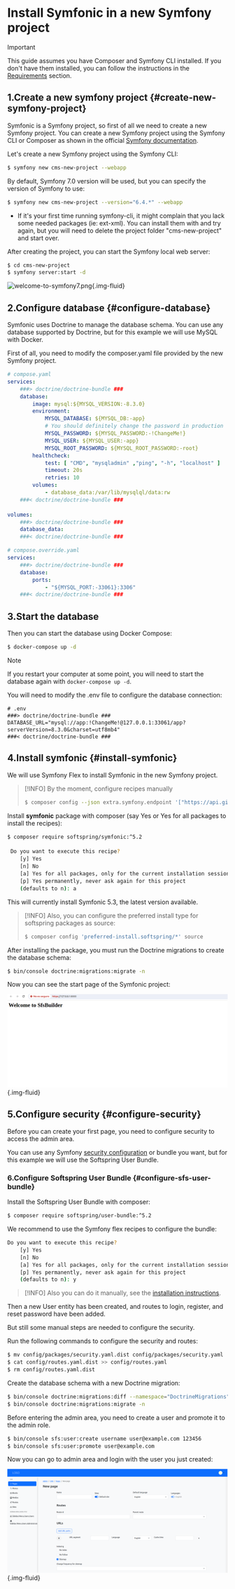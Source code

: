 # Install Symfonic in a new Symfony project

>[!IMPORTANT]
> This guide assumes you have Composer and Symfony CLI installed. 
> If you don't have them installed, you can follow the instructions in the [Requirements](requirements.md) section.

## 1.Create a new symfony project {#create-new-symfony-project}

Symfonic is a Symfony project, so first of all we need to create a new Symfony project. 
You can create a new Symfony project using the Symfony CLI or Composer as shown in the official <a href="https://symfony.com/doc/current/setup.html">Symfony documentation</a>. 

Let's create a new Symfony project using the Symfony CLI:

```bash
$ symfony new cms-new-project --webapp
```

By default, Symfony 7.0 version will be used, but you can specify the version of Symfony to use:

```bash
$ symfony new cms-new-project --version="6.4.*" --webapp
```

* If it's your first time running symfony-cli, it might complain that you lack some needed packages (ie: ext-xml). You can install them with
and try again, but you will need to delete the project folder "cms-new-project" and start over.

After creating the project, you can start the Symfony local web server:

```bash
$ cd cms-new-project
$ symfony server:start -d
```

![welcome-to-symfony7.png](.files/welcome-to-symfony7.png){.img-fluid}

## 2.Configure database {#configure-database}

Symfonic uses Doctrine to manage the database schema. You can use any database supported by Doctrine, but for this example we will use MySQL with Docker.

First of all, you need to modify the composer.yaml file provided by the new Symfony project.

```yaml
# compose.yaml
services:
    ###> doctrine/doctrine-bundle ###
    database:
        image: mysql:${MYSQL_VERSION:-8.3.0}
        environment:
            MYSQL_DATABASE: ${MYSQL_DB:-app}
            # You should definitely change the password in production
            MYSQL_PASSWORD: ${MYSQL_PASSWORD:-!ChangeMe!}
            MYSQL_USER: ${MYSQL_USER:-app}
            MYSQL_ROOT_PASSWORD: ${MYSQL_ROOT_PASSWORD:-root}
        healthcheck:
            test: [ "CMD", "mysqladmin" ,"ping", "-h", "localhost" ]
            timeout: 20s
            retries: 10
        volumes:
            - database_data:/var/lib/mysqlql/data:rw
    ###< doctrine/doctrine-bundle ###

volumes:
    ###> doctrine/doctrine-bundle ###
    database_data:
    ###< doctrine/doctrine-bundle ###
```

```yaml
# compose.override.yaml
services:
    ###> doctrine/doctrine-bundle ###
    database:
        ports:
            - "${MYSQL_PORT:-33061}:3306"
    ###< doctrine/doctrine-bundle ###
```
## 3.Start the database

Then you can start the database using Docker Compose:

```bash
$ docker-compose up -d
```
>[!NOTE]
> If you restart your computer at some point, you will need to start the database again with `docker-compose up -d`.


You will need to modify the .env file to configure the database connection:

```
# .env
###> doctrine/doctrine-bundle ###
DATABASE_URL="mysql://app:!ChangeMe!@127.0.0.1:33061/app?serverVersion=8.3.0&charset=utf8mb4"
###< doctrine/doctrine-bundle ###
```

## 4.Install symfonic {#install-symfonic}

We will use Symfony Flex to install Symfonic in the new Symfony project. 

>[!INFO]
> By the moment, configure recipes manually
> ```bash
> $ composer config --json extra.symfony.endpoint '["https://api.github.com/repos/softspring/recipes/contents/index.json",  "flex://defaults"]'
> ```

Install **symfonic** package with composer (say Yes or Yes for all packages to install the recipes):

```bash
$ composer require softspring/symfonic:^5.2

 Do you want to execute this recipe?
    [y] Yes
    [n] No
    [a] Yes for all packages, only for the current installation session
    [p] Yes permanently, never ask again for this project
    (defaults to n): a
```

This will currently install Symfonic 5.3, the latest version available.

>[!INFO]
> Also, you can configure the preferred install type for softspring packages as source:
> ```bash
> $ composer config 'preferred-install.softspring/*' source
> ```

After installing the package, you must run the Doctrine migrations to create the database schema:

```bash
$ bin/console doctrine:migrations:migrate -n
```

Now you can see the start page of the Symfonic project:

![welcome-to-symfonic.png](.files/welcome-to-symfonic.png){.img-fluid}

## 5.Configure security {#configure-security}

Before you can create your first page, you need to configure security to access the admin area.

You can use any Symfony <a href="https://symfony.com/doc/current/security.html">security configuration</a> or bundle you want, but for this example we will use the Softspring User Bundle.

### 6.Configure Softspring User Bundle {#configure-sfs-user-bundle}

Install the Softspring User Bundle with composer:

```bash
$ composer require softspring/user-bundle:^5.2
```

We recommend to use the Symfony flex recipes to configure the bundle:

```bash
Do you want to execute this recipe?
    [y] Yes
    [n] No
    [a] Yes for all packages, only for the current installation session
    [p] Yes permanently, never ask again for this project
    (defaults to n): y
```

>[!INFO]
> Also you can do it manually, see the [installation instructions](../bundles/user-bundle/install.md).

Then a new User entity has been created, and routes to login, register, and reset password have been added.

But still some manual steps are needed to configure the security.

Run the following commands to configure the security and routes:

```bash
$ mv config/packages/security.yaml.dist config/packages/security.yaml
$ cat config/routes.yaml.dist >> config/routes.yaml
$ rm config/routes.yaml.dist 
```

Create the database schema with a new Doctrine migration:

```bash
$ bin/console doctrine:migrations:diff --namespace="DoctrineMigrations"
$ bin/console doctrine:migrations:migrate -n
```

Before entering the admin area, you need to create a user and promote it to the admin role.

```bash
$ bin/console sfs:user:create username user@example.com 123456
$ bin/console sfs:user:promote user@example.com
```

Now you can go to admin area and login with the user you just created:

![symfonic-create-page.png](.files/symfonic-create-page.png){.img-fluid}
